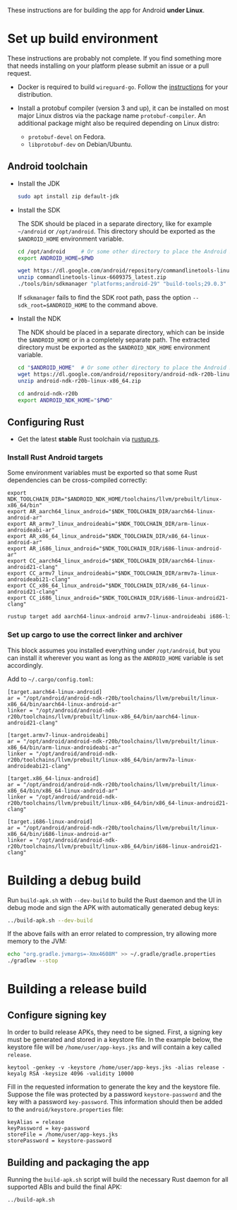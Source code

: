 These instructions are for building the app for Android **under Linux**.

# Set up build environment

These instructions are probably not complete. If you find something more that needs installing
on your platform please submit an issue or a pull request.

- Docker is required to build `wireguard-go`. Follow the
  [instructions](https://docs.docker.com/engine/install/debian/) for your distribution.

- Install a protobuf compiler (version 3 and up), it can be installed on most major Linux distros
  via the package name `protobuf-compiler`. An additional package might also be required depending
  on Linux distro:
  - `protobuf-devel` on Fedora.
  - `libprotobuf-dev` on Debian/Ubuntu.

## Android toolchain

- Install the JDK

    ```bash
    sudo apt install zip default-jdk
    ```

- Install the SDK

    The SDK should be placed in a separate directory, like for example `~/android` or `/opt/android`.
    This directory should be exported as the `$ANDROID_HOME` environment variable.

    ```bash
    cd /opt/android     # Or some other directory to place the Android SDK
    export ANDROID_HOME=$PWD

    wget https://dl.google.com/android/repository/commandlinetools-linux-6609375_latest.zip
    unzip commandlinetools-linux-6609375_latest.zip
    ./tools/bin/sdkmanager "platforms;android-29" "build-tools;29.0.3" "platform-tools"
    ```

    If `sdkmanager` fails to find the SDK root path, pass the option `--sdk_root=$ANDROID_HOME`
    to the command above.

- Install the NDK

    The NDK should be placed in a separate directory, which can be inside the `$ANDROID_HOME` or in a
    completely separate path. The extracted directory must be exported as the `$ANDROID_NDK_HOME`
    environment variable.

    ```bash
    cd "$ANDROID_HOME"  # Or some other directory to place the Android NDK
    wget https://dl.google.com/android/repository/android-ndk-r20b-linux-x86_64.zip
    unzip android-ndk-r20b-linux-x86_64.zip

    cd android-ndk-r20b
    export ANDROID_NDK_HOME="$PWD"
    ```

## Configuring Rust

- Get the latest **stable** Rust toolchain via [rustup.rs](https://rustup.rs/).

### Install Rust Android targets

Some environment variables must be exported so that some Rust dependencies can be
cross-compiled correctly:
```
export NDK_TOOLCHAIN_DIR="$ANDROID_NDK_HOME/toolchains/llvm/prebuilt/linux-x86_64/bin"
export AR_aarch64_linux_android="$NDK_TOOLCHAIN_DIR/aarch64-linux-android-ar"
export AR_armv7_linux_androideabi="$NDK_TOOLCHAIN_DIR/arm-linux-androideabi-ar"
export AR_x86_64_linux_android="$NDK_TOOLCHAIN_DIR/x86_64-linux-android-ar"
export AR_i686_linux_android="$NDK_TOOLCHAIN_DIR/i686-linux-android-ar"
export CC_aarch64_linux_android="$NDK_TOOLCHAIN_DIR/aarch64-linux-android21-clang"
export CC_armv7_linux_androideabi="$NDK_TOOLCHAIN_DIR/armv7a-linux-androideabi21-clang"
export CC_x86_64_linux_android="$NDK_TOOLCHAIN_DIR/x86_64-linux-android21-clang"
export CC_i686_linux_android="$NDK_TOOLCHAIN_DIR/i686-linux-android21-clang"
```

```bash
rustup target add aarch64-linux-android armv7-linux-androideabi i686-linux-android x86_64-linux-android
```

### Set up cargo to use the correct linker and archiver

This block assumes you installed everything under `/opt/android`, but you can install it wherever
you want as long as the `ANDROID_HOME` variable is set accordingly.

Add to `~/.cargo/config.toml`:
```
[target.aarch64-linux-android]
ar = "/opt/android/android-ndk-r20b/toolchains/llvm/prebuilt/linux-x86_64/bin/aarch64-linux-android-ar"
linker = "/opt/android/android-ndk-r20b/toolchains/llvm/prebuilt/linux-x86_64/bin/aarch64-linux-android21-clang"

[target.armv7-linux-androideabi]
ar = "/opt/android/android-ndk-r20b/toolchains/llvm/prebuilt/linux-x86_64/bin/arm-linux-androideabi-ar"
linker = "/opt/android/android-ndk-r20b/toolchains/llvm/prebuilt/linux-x86_64/bin/armv7a-linux-androideabi21-clang"

[target.x86_64-linux-android]
ar = "/opt/android/android-ndk-r20b/toolchains/llvm/prebuilt/linux-x86_64/bin/x86_64-linux-android-ar"
linker = "/opt/android/android-ndk-r20b/toolchains/llvm/prebuilt/linux-x86_64/bin/x86_64-linux-android21-clang"

[target.i686-linux-android]
ar = "/opt/android/android-ndk-r20b/toolchains/llvm/prebuilt/linux-x86_64/bin/i686-linux-android-ar"
linker = "/opt/android/android-ndk-r20b/toolchains/llvm/prebuilt/linux-x86_64/bin/i686-linux-android21-clang"
```

# Building a debug build

Run `build-apk.sh` with `--dev-build` to build the Rust daemon and the UI in debug mode and sign the
APK with automatically generated debug keys:
```bash
../build-apk.sh --dev-build
```

If the above fails with an error related to compression, try allowing more memory to the JVM:
```bash
echo "org.gradle.jvmargs=-Xmx4608M" >> ~/.gradle/gradle.properties
./gradlew --stop
```

# Building a release build

## Configure signing key

In order to build release APKs, they need to be signed. First, a signing key must be generated and
stored in a keystore file. In the example below, the keystore file will be
`/home/user/app-keys.jks` and will contain a key called `release`.

```
keytool -genkey -v -keystore /home/user/app-keys.jks -alias release -keyalg RSA -keysize 4096 -validity 10000
```

Fill in the requested information to generate the key and the keystore file. Suppose the file was
protected by a password `keystore-password` and the key with a password `key-password`. This
information should then be added to the `android/keystore.properties` file:

```
keyAlias = release
keyPassword = key-password
storeFile = /home/user/app-keys.jks
storePassword = keystore-password
```

## Building and packaging the app

Running the `build-apk.sh` script will build the necessary Rust daemon for all supported ABIs and
build the final APK:
```bash
../build-apk.sh
```
